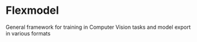 # Flexmodel
General framework for training in Computer Vision tasks and model export in various formats
